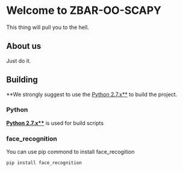 # Welcome to ZBAR-OO-SCAPY

This thing will pull you to the hell.

## About us
Just do it.

## Building
**We strongly suggest to use the [Python 2.7.x**](https://www.python.org/downloads/release/python-2714/) to build the project.

### Python
**[Python 2.7.x**](https://www.python.org/downloads/release/python-2714/)** is used for build scripts

### face_recognition
You can use pip commond to install face_recogition
```
pip install face_recognition
```
